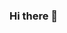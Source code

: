 ### Hi there 👋

<!--
**skaerf/skaerf** is a ✨ _special_ ✨ repository because its `README.md` (this file) appears on your GitHub profile.

[![Anurag's GitHub stats](https://github-readme-stats.vercel.app/api?username=skaerf)](https://github.com/anuraghazra/github-readme-stats)
